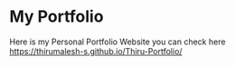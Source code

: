 # My Portfolio
Here is my Personal Portfolio Website you can check here https://thirumalesh-s.github.io/Thiru-Portfolio/
